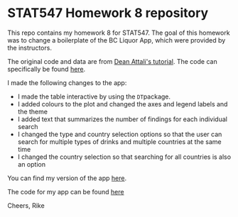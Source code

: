 # STAT547 Homework 8 repository

This repo contains my homework 8 for STAT547. The goal of this homework was to change a boilerplate of the BC Liquor App, which were provided by the instructors.

The original code and data are from [Dean Attali's tutorial](https://deanattali.com/blog/building-shiny-apps-tutorial). The code can specifically be found [here](https://deanattali.com/blog/building-shiny-apps-tutorial/#12-final-shiny-app-code).

I made the following changes to the app:

- I made the table interactive by using the `DT`package.
- I added colours to the plot and changed the axes and legend labels and the theme
- I added text that summarizes the number of findings for each individual search
- I changed the type and country selection options so that the user can search for multiple types of drinks and multiple countries at the same time
- I changed the country selection so that searching for all countries is also an option

You can find my version of the app [here](https://fjbasedow.shinyapps.io/STAT545-HW08-BCL-app/).

The code for my app can be found [here](https://github.com/STAT545-UBC-students/hw08-fjbasedow/blob/master/bcl/app.R)

Cheers,
Rike
